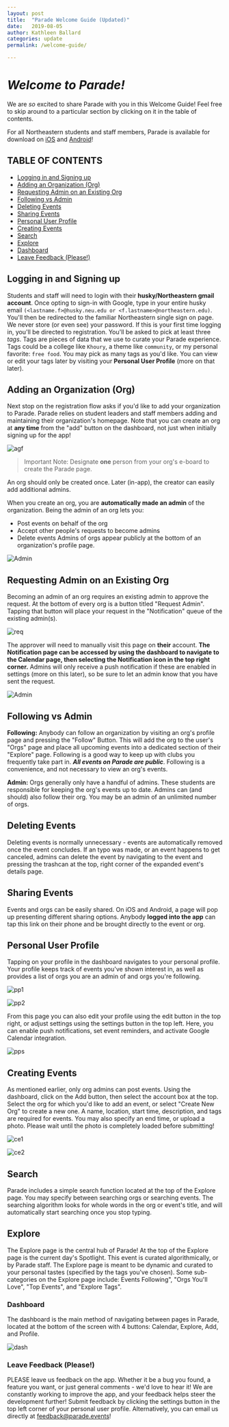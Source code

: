 ```yaml
---
layout: post
title:  "Parade Welcome Guide (Updated)"
date:   2019-08-05
author: Kathleen Ballard
categories: update
permalink: /welcome-guide/

---
```


# *Welcome to Parade!*

We are *so* excited to share Parade with you in this Welcome Guide! Feel free to skip
around to a particular section by clicking on it in the table of contents.

For all Northeastern students and staff members, Parade is available for download on [iOS](https://itunes.apple.com/us/app/parade-events/id1380171412?ls=1&mt=8) and [Android](https://play.google.com/store/apps/details?id=com.parade)!

## TABLE OF CONTENTS

- [Logging in and Signing up](#loggingIn)
- [Adding an Organization (Org)](#addingOrg)
- [Requesting Admin on an Existing Org](#requestingAdmin)
- [Following vs Admin](#followVsAdmin)
- [Deleting Events](#deletingEvents)
- [Sharing Events](#sharingEvents)
- [Personal User Profile](#userProfile)
- [Creating Events](#creatingEvents)
- [Search](#search)
- [Explore](#explore)
- [Dashboard](#dashboard)
- [Leave Feedback (Please!)](#feedback)

<a id="loggingIn"></a>
## Logging in and Signing up

Students and staff will need to login with their **husky/Northeastern gmail account**. Once
opting to sign-in with Google, type in your entire husky email `(<lastname.f>@husky.neu.edu
or <f.lastname>@northeastern.edu)`. You'll then be redirected to the familiar Northeastern
single sign on page. We never store (or even see) your password.
If this is your first time logging in, you'll be directed to registration.  You'll be asked
to pick at least three *tags*. Tags are pieces of data that we use to curate your Parade
experience.  Tags could be a college like `Khoury`, a theme like `community`, or my
personal favorite: `free food`. You may pick as many tags as you'd like. You can view or
edit your tags later by visiting your **Personal User Profile** (more on that later).

<a id="addingOrg"></a>
## Adding an Organization (Org)

Next stop on the registration flow asks if you'd like to add your organization to Parade.
Parade relies on student leaders and staff members adding and maintaining their
organization's homepage.
Note that you can create an org at **any time** from the "add" button on the dashboard, not
just when initially signing up for the app!

<!-- ![AO1]({{site.url}}/{{site.baseurl}}/assets/resources-welcome-2/Add-Org-1.png)

![AO2]({{site.url}}/{{site.baseurl}}/assets/resources-welcome-2/Add-Org-2.png)

![AO3]({{site.url}}/{{site.baseurl}}/assets/resources-welcome-2/Add-Org-3.png) -->

![agf]({{site.url}}/{{site.baseurl}}/assets/resources-welcome/orgRegFlow.png)




>Important Note: Designate **one** person from your org's e-board to create the Parade page.

An org should only be created once. Later (in-app), the creator can easily add
additional admins.

When you create an org, you are **automatically made an admin** of the organization.  Being
the admin of an org lets you:

- Post events on behalf of the org
- Accept other people's requests to become admins
- Delete events
Admins of orgs appear publicly at the bottom of an organization's profile page.

![Admin]({{site.url}}/{{site.baseurl}}/assets/resources-welcome-2/Org-Admins.png)


<a id="requestingAdmin"></a>
## Requesting Admin on an Existing Org

Becoming an admin of an org requires an existing admin to approve the request. At the
bottom of every org is a button titled "Request Admin". Tapping that button will place your
request in the "Notification" queue of the existing admin(s).

![req]({{site.url}}/{{site.baseurl}}/assets/resources-welcome-2/Request-Admin.png)


The approver will need to manually visit this page on **their** account. **The Notification
page can be accessed by using the dashboard to navigate to the Calendar page, then
selecting the Notification icon in the top right corner.** Admins will only receive a push
notification if these are enabled in settings (more on this later), so be sure to let an
admin know that you have sent the request.

![Admin]({{site.url}}/{{site.baseurl}}/assets/resources-welcome-2/Admin-Approval.png)

<a id="followVsAdmin"></a>
## Following vs Admin

**Following:** Anybody can follow an organization by visiting an org's profile page and
pressing the "Follow" Button. This will add the org to the user's "Orgs" page and place all
upcoming events into a dedicated section of their "Explore" page. Following is a good way
to keep up with clubs you frequently take part in.
***All events on Parade are public***. Following is a convenience, and not necessary to
view an org's events.

**Admin:** Orgs generally only have a handful of admins. These students are responsible for
keeping the org's events up to date. Admins can (and should) also follow their org. You may
be an admin of an unlimited number of orgs.

<a id="deletingEvents"></a>
## Deleting Events
Deleting events is normally unnecessary - events are automatically removed once the event
concludes.
If an typo was made, or an event happens to get canceled, admins can delete the event by
navigating to the event and pressing the trashcan at the top, right corner
of the expanded event's details page.

<a id="sharingEvents"></a>
## Sharing Events
Events and orgs can be easily shared. On iOS and Android, a page will pop up presenting
different sharing options. Anybody **logged into the app** can tap this link on their phone
and be brought directly to the event or org.

<a id="userProfile"></a>
## Personal User Profile

Tapping on your profile in the dashboard navigates to your personal profile. Your profile
keeps track of events you've shown interest in, as well as provides a list of orgs you are
an admin of and orgs you're following.

![pp1]({{site.url}}/{{site.baseurl}}/assets/resources-welcome-2/Personal-Profile-1.png)

![pp2]({{site.url}}/{{site.baseurl}}/assets/resources-welcome-2/Personal-Profile-2.png)


From this page you can also edit your profile using the edit button in the top right, or
adjust settings using the settings button in the top left. Here, you can enable push
notifications, set event reminders, and activate Google Calendar integration.

![pps]({{site.url}}/{{site.baseurl}}/assets/resources-welcome-2/Personal-Profile-Settings.png)

<a id="creatingEvents"></a>
## Creating Events

As mentioned earlier, only org admins can post events. Using the dashboard, click on the
Add button, then select the account box at the top. Select the org for which you'd like to
add an event, or select "Create New Org" to create a new one. A name, location, start time,
description, and tags are required for events. You may also specify an end time, or upload
a photo. Please wait until the photo is completely loaded before submitting!

![ce1]({{site.url}}/{{site.baseurl}}/assets/resources-welcome-2/Creating-Events-1.png)

![ce2]({{site.url}}/{{site.baseurl}}/assets/resources-welcome-2/Creating-Events-2.png)


<a id="search"></a>
## Search

Parade includes a simple search function located at the top of the Explore page. You may
specify between searching orgs or searching events. The searching algorithm looks for whole
words in the org or event's title, and will automatically start searching once you stop
typing.

<a id="explore"></a>
## Explore

The Explore page is the central hub of Parade! At the top of the Explore page is the
current day's Spotlight. This event is curated algorithmically, or by Parade staff. The
Explore page is meant to be dynamic and curated to your personal tastes (specified by the
tags you've chosen).  Some sub-categories on the Explore page include: Events Following",
"Orgs You'll Love", "Top Events", and "Explore Tags".

<a id="dashboard"></a>
### Dashboard
The dashboard is the main method of navigating between pages in Parade, located at the
bottom of the screen with 4 buttons: Calendar, Explore, Add, and Profile.

![dash]({{site.url}}/{{site.baseurl}}/assets/resources-welcome-2/Dashboard.png)


<a id="feedback"></a>
### Leave Feedback (Please!)

PLEASE leave us feedback on the app. Whether it be a bug you found, a feature you want, or
just general comments - we'd love to hear it!  We are constantly working to improve the
app, and your feedback helps steer the development further!
Submit feedback by clicking the settings button in the top left corner of your personal
user profile. Alternatively, you can email us directly at
[feedback@parade.events](mailto:feedback@parade.events)!
